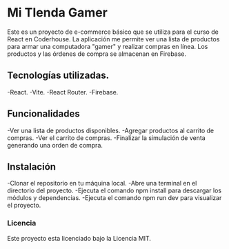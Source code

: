 # Mi TIenda Gamer
Este es un proyecto de e-commerce básico que se utiliza para el curso de React en Coderhouse. La aplicación me permite ver una lista de productos para armar una computadora "gamer" y realizar compras en línea. Los productos y las órdenes de compra se almacenan en Firebase.

## Tecnologías utilizadas.
-React.
-Vite.
-React Router.
-Firebase.

## Funcionalidades
-Ver una lista de productos disponibles.
-Agregar productos al carrito de compras.
-Ver el carrito de compras.
-Finalizar la simulación de venta generando una orden de compra.

## Instalación
-Clonar el repositorio en tu máquina local.
-Abre una terminal en el directorio del proyecto.
-Ejecuta el comando npm install para descargar los módulos y dependencias.
-Ejecuta el comando npm run dev para visualizar el proyecto.

### Licencia
Este proyecto esta licenciado bajo la Licencia MIT.
